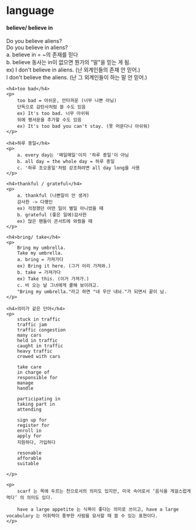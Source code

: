 # language
<!DOCTYPE html>
<html lang="en">
<head>
    <meta charset="UTF-8">
    <title>Document</title>
    <link rel="stylesheet" href="style.css">
</head>
<style>
    
</style>
<body>
    <h4>believe/ believe in</h4>
    <p>
        Do you believe aliens?<br>
        Do you believe in aliens?<br>
        a. believe in = ~의 존재를 믿다<br>
        b. believe 동사는 in이 없으면 뭔가의 "말"을 믿는 게 됨.<br>
        ex) I don't believe in aliens. (난 외계인들의 존재 안 믿어.)<br>
        I don't believe the aliens. (난 그 외계인들이 하는 말 안 믿어.)
    </p>
    
    <h4>too bad</h4>
    <p>
        too bad = 아쉬운, 안타까운 (너무 나쁜 아님)
        단독으로 감탄사처럼 쓸 수도 있음 
        ex) It's too bad. 너무 아쉬워
        뒤에 평서문을 추가할 수도 있음
        ex) It's too bad you can't stay. (못 머문다니 아쉬워)
    </p>
    
    <h4>하루 종일</h4>
    <p>
        a. every day는 '매일매일'이지 '하루 종일'이 아님
        b. all day = the whole day = 하루 종일
        c. '하루 조오옹일'처럼 강조하려면 all day long을 사용
    </p>
    
    <h4>thankful / grateful</h4>
    <p>
        a. thankful (나쁜일이 안 생겨)
        감사한 -> 다행인
        ex) 걱정했던 어떤 일이 별일 아니었을 때
        b. grateful (좋은 일에)감사한
        ex) 많은 팬들이 콘서트에 와줬을 때
    </p>
            
    <h4>bring/ take</h4>
    <p>
        Bring my umbrella.
        Take my umbrella.
        a. bring = 가져가다
        ex) Bring it here. (그거 이리 가져와.)
        b. take = 가져가다
        ex) Take this. (이거 가져가.)
        c. 비 오는 날 그녀에게 쿨해 보이려고.
        "Bring my umbrella."라고 하면 "내 우산 내놔."가 되면서 끝이 남.
    </p>
    
    <h4>의미가 같은 단어</h4>
    <p>
        stuck in traffic
        traffic jam
        traffic congestion
        many cars
        held in traffic
        caught in traffic
        heavy traffic
        crowed with cars

        take care 
        in charge of 
        responsible for
        manage
        handle

        participating in
        taking part in
        attending

        sign up for 
        register for 
        enroll in
        apply for
        지원하다, 가입하다

        resonable
        afforable
        suitable

    </p>
       
    <p>
        scarf 는 목에 두르는 천으로서의 의미도 있지만, 미국 속어로서 ‘음식을 게걸스럽게 먹다’ 의 의미도 있다.

        have a large appetite 는 식욕이 좋다는 의미로 쓰이고, have a large vocabulary 는 어휘력이 풍부한 사람을 묘사할 때 쓸 수 있는 표현이다.
    </p>
</body>
</html>
